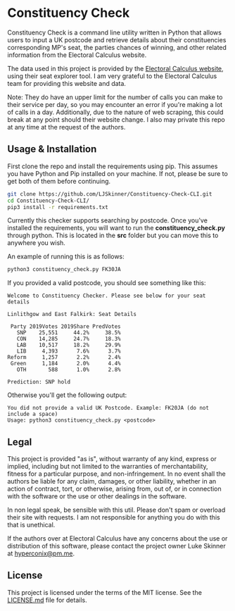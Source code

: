 # Constituency Check

Constituency Check is a command line utility written in Python that allows users to input a UK postcode and retrieve details about their constituencies corresponding MP's seat, the parties chances of winning, and other related information from the Electoral Calculus website. 

The data used in this project is provided by the [Electoral Calculus website](https://www.electoralcalculus.co.uk/newseatlookup.html), using their seat explorer tool. I am very grateful to the Electoral Calculus team for providing this website and data. 

Note: They do have an upper limit for the number of calls you can make to their service per day, so you may encounter an error if you're making a lot of calls in a day. Additionally, due to the nature of web scraping, this could break at any point should their website change. I also may private this repo at any time at the request of the authors.

## Usage & Installation
First clone the repo and install the requirements using pip. This assumes you have Python and Pip installed on your machine. If not, please be sure to get both of them before continuing.
```bash
git clone https://github.com/LJSkinner/Constituency-Check-CLI.git
cd Constituency-Check-CLI/
pip3 install -r requirements.txt
```

Currently this checker supports searching by postcode. Once you've installed the requirements, you will want to run the **constituency_check.py** through python. This is located in the **src** folder but you can move this to anywhere you wish.

An example of running this is as follows:
```bash
python3 constituency_check.py FK30JA
```

If you provided a valid postcode, you should see something like this:
```
Welcome to Constituency Checker. Please see below for your seat details

Linlithgow and East Falkirk: Seat Details

 Party 2019Votes 2019Share PredVotes
   SNP    25,551     44.2%     38.5%
   CON    14,285     24.7%     18.3%
   LAB    10,517     18.2%     29.9%
   LIB     4,393      7.6%      3.7%
Reform     1,257      2.2%      2.4%
 Green     1,184      2.0%      4.4%
   OTH       588      1.0%      2.8%

Prediction: SNP hold
```
Otherwise you'll get the following output:
```
You did not provide a valid UK Postcode. Example: FK20JA (do not include a space)
Usage: python3 constituency_check.py <postcode>
```

## Legal

This project is provided "as is", without warranty of any kind, express or implied, including but not limited to the warranties of merchantability, fitness for a particular purpose, and non-infringement. In no event shall the authors be liable for any claim, damages, or other liability, whether in an action of contract, tort, or otherwise, arising from, out of, or in connection with the software or the use or other dealings in the software.

In non legal speak, be sensible with this util. Please don't spam or overload their site with requests. I am not responsible for anything you do with this that is unethical. 

If the authors over at Electoral Calculus have any concerns about the use or distribution of this software, please contact the project owner Luke Skinner at hyperconix@pm.me.

## License

This project is licensed under the terms of the MIT license. See the [LICENSE.md](LICENSE.md) file for details.
